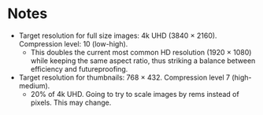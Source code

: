 Notes
=====
* Target resolution for full size images: 4k UHD (3840 × 2160). Compression level: 10 (low-high).
  * This doubles the current most common HD resolution (1920 × 1080) while keeping the same aspect ratio, thus striking a balance between efficiency and futureproofing.
* Target resolution for thumbnails: 768 × 432. Compression level 7 (high-medium).
  * 20% of 4k UHD. Going to try to scale images by rems instead of pixels. This may change.
